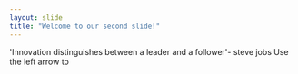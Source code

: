 ```yaml
---
layout: slide
title: "Welcome to our second slide!"
---
```

'Innovation distinguishes between a leader and a follower'- steve jobs
Use the left arrow to
